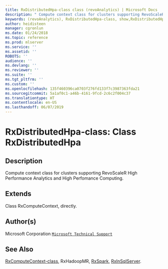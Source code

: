 ```yaml
---
title: RxDistributedHpa-class class (revoAnalytics) | Microsoft Docs
description: " Compute context class for clusters supporting RevoScaleR High Performance Analytics and High Perfomance Computing. "
keywords: (revoAnalytics), RxDistributedHpa-class, show,RxDistributedHpa-method, classes
author: heidisteen
manager: cgronlun
ms.date: 01/24/2018
ms.topic: reference
ms.prod: mlserver
ms.service: ''
ms.assetid: ''
ROBOTS: ''
audience: ''
ms.devlang: ''
ms.reviewer: ''
ms.suite: ''
ms.tgt_pltfrm: ''
ms.custom: ''
ms.openlocfilehash: 135f460396ca0703f276fd133f7c3987363fda21
ms.sourcegitcommit: 5a1af0c1-a46b-4161-9fcd-2c6c2f004c37
ms.translationtype: HT
ms.contentlocale: en-US
ms.lasthandoff: 06/07/2019
---
```

 # <a name="rxdistributedhpa-class-class-rxdistributedhpa"></a>RxDistributedHpa-class: Class RxDistributedHpa 
 ## <a name="description"></a>Description
 
Compute context class for clusters supporting RevoScaleR High Performance Analytics and High Perfomance Computing.
 
 
 ## <a name="extends"></a>Extends 

 
Class RxComputeContext, directly.
 
 ## <a name="authors"></a>Author(s)
 Microsoft Corporation [`Microsoft Technical Support`](https://go.microsoft.com/fwlink/?LinkID=698556&clcid=0x409)
 
 
 ## <a name="see-also"></a>See Also
 
[RxComputeContext-class](RxComputeContext-class.md), RxHadoopMR, [RxSpark](RxSpark.md), [RxInSqlServer](RxInSqlServer.md).
   
 
